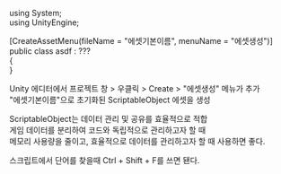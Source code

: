 using System;<br>
using UnityEngine;<br>

[CreateAssetMenu(fileName = "에셋기본이름", menuName = "에셋생성")]<br>
public class asdf : ??? <br>
{<br>
}<br>

Unity 에디터에서 프로젝트 창 > 우클릭 > Create > "에셋생성" 메뉴가 추가<br>
"에셋기본이름"으로 초기화된 ScriptableObject 에셋을 생성<br>





ScriptableObject는 데이터 관리 및 공유를 효율적으로 적합<br>
게임 데이터를 분리하여 코드와 독립적으로 관리하고자 할 때<br>
메모리 사용량을 줄이고, 효율적으로 데이터를 관리하고자 할 때 사용하면 좋다.<br>


스크립트에서 단어를 찾을때 Ctrl + Shift + F를 쓰면 됀다.
